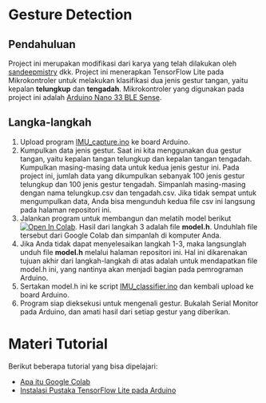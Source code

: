 # Gesture Detection
## Pendahuluan
Project ini merupakan modifikasi dari karya yang telah dilakukan oleh [sandeepmistry](https://github.com/arduino/ArduinoTensorFlowLiteTutorials) dkk. Project ini menerapkan TensorFlow Lite pada Mikrokontroler untuk melakukan klasifikasi dua jenis gestur tangan, yaitu kepalan **telungkup** dan **tengadah**. Mikrokontroler yang digunakan pada project ini adalah [Arduino Nano 33 BLE Sense](https://store.arduino.cc/arduino-nano-33-ble-sense-with-headers).
## Langka-langkah
1. Upload program [IMU_capture.ino](https://github.com/kusuma86/Webinar/blob/master/HandGesture/Sketches/IMU_capture/IMU_capture.ino) ke board Arduino.
2. Kumpulkan data jenis gestur. Saat ini kita menggunakan dua gestur tangan, yaitu kepalan tangan telungkup dan kepalan tangan tengadah. Kumpulkan masing-masing data untuk kedua jenis gestur ini. Pada project ini, jumlah data yang dikumpulkan sebanyak 100 jenis gestur telungkup dan 100 jenis gestur tengadah. Simpanlah masing-masing dengan nama telungkup.csv dan tengadah.csv. Jika tidak sempat untuk mengumpulkan data, Anda bisa mengunduh kedua file csv ini langsung pada halaman repositori ini.
3. Jalankan program untuk membangun dan melatih model berikut [![Open In Colab](https://colab.research.google.com/assets/colab-badge.svg)](https://colab.research.google.com/github/kusuma86/Webinar/blob/master/HandGesture/Train/Train_gesture.ipynb). Hasil dari langkah 3 adalah file **model.h**. Unduhlah file tersebut dari Google Colab dan simpanlah di komputer Anda.
4. Jika Anda tidak dapat menyelesaikan langkah 1-3, maka langsunglah unduh file **model.h** melalui halaman repositori ini. Hal ini dikarenakan tujuan akhir dari langkah-langkah di atas adalah untuk mendapatkan file model.h ini, yang nantinya akan menjadi bagian pada pemrograman Arduino.
5. Sertakan model.h ini ke script [IMU_classifier.ino](https://github.com/kusuma86/Webinar/blob/master/HandGesture/Sketches/IMU_classifier/IMU_classifier.ino) dan kembali upload ke board Arduino.
6. Program siap dieksekusi untuk mengenali gestur. Bukalah Serial Monitor pada Arduino, dan amati hasil dari setiap gestur yang diberikan.

# Materi Tutorial
Berikut beberapa tutorial yang bisa dipelajari:
* [Apa itu Google Colab](https://tutorkeren.com/artikel/deep-learning-apa-itu-google-colab.htm)
* [Instalasi Pustaka TensorFlow Lite pada Arduino](https://tutorkeren.com/artikel/deep-learning-instalasi-pustaka-tensorflow-lite-pada-arduino.htm)
